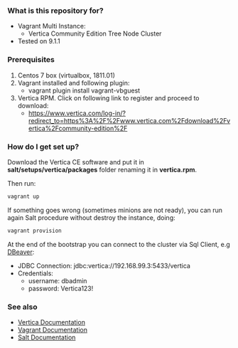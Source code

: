 ### What is this repository for? ###

* Vagrant Multi Instance:
  * Vertica Community Edition Tree Node Cluster
* Tested on 9.1.1

### Prerequisites  ###

1. Centos 7 box (virtualbox, 1811.01)
2. Vagrant installed and following plugin:
    * vagrant plugin install vagrant-vbguest
3. Vertica RPM. Click on following link to register and proceed to download:
    * https://www.vertica.com/log-in/?redirect_to=https%3A%2F%2Fwww.vertica.com%2Fdownload%2Fvertica%2Fcommunity-edition%2F

### How do I get set up? ###

Download the Vertica CE software and put it in **salt/setups/vertica/packages** folder renaming it in **vertica.rpm**.

Then run:
```bash
vagrant up
```

If something goes wrong (sometimes minions are not ready), you can run again Salt procedure without destroy the instance, doing:

```bash
vagrant provision
```

At the end of the bootstrap you can connect to the cluster via Sql Client, e.g [DBeaver](https://dbeaver.io/download/):

* JDBC Connection: jdbc:vertica://192.168.99.3:5433/vertica
* Credentials:
  * username: dbadmin
  * password: Vertica123!

### See also ###

* [Vertica Documentation](https://www.vertica.com/docs/9.1.x/HTML/index.htm)
* [Vagrant Documentation](https://www.vagrantup.com/docs/)
* [Salt Documentation](https://docs.saltstack.com/en/latest/)
